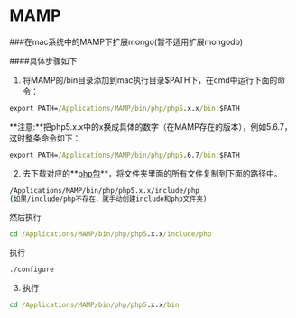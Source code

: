 # MAMP

###在mac系统中的MAMP下扩展mongo(暂不适用扩展mongodb)

####具体步骤如下
1. 将MAMP的/bin目录添加到mac执行目录$PATH下，在cmd中运行下面的命令：
```cmd
export PATH=/Applications/MAMP/bin/php/php5.x.x/bin:$PATH
```
 **注意:**把php5.x.x中的x换成具体的数字（在MAMP存在的版本），例如5.6.7，这时整条命令如下：

 ```cmd
export PATH=/Applications/MAMP/bin/php/php5.6.7/bin:$PATH
```


2. 去下载对应的**[php包](http://www.php.net/downloads.php )**，将文件夹里面的所有文件复制到下面的路径中。
```cmd
/Applications/MAMP/bin/php/php5.x.x/include/php
(如果/include/php不存在，就手动创建include和php文件夹)
```
然后执行
```cmd
cd /Applications/MAMP/bin/php/php5.x.x/include/php
```
执行
```cmd
./configure
```
3. 执行
 ```cmd
cd /Applications/MAMP/bin/php/php5.x.x/bin
```